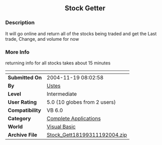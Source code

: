﻿<div align="center">

## Stock Getter


</div>

### Description

It will go online and return all of the stocks being traded and get the Last trade, Change, and volume for now
 
### More Info
 
returning info for all stocks takes about 15 minutes


<span>             |<span>
---                |---
**Submitted On**   |2004-11-19 08:02:58
**By**             |[Ustes](https://github.com/Planet-Source-Code/PSCIndex/blob/master/ByAuthor/ustes.md)
**Level**          |Intermediate
**User Rating**    |5.0 (10 globes from 2 users)
**Compatibility**  |VB 6\.0
**Category**       |[Complete Applications](https://github.com/Planet-Source-Code/PSCIndex/blob/master/ByCategory/complete-applications__1-27.md)
**World**          |[Visual Basic](https://github.com/Planet-Source-Code/PSCIndex/blob/master/ByWorld/visual-basic.md)
**Archive File**   |[Stock\_Gett18199311192004\.zip](https://github.com/Planet-Source-Code/ustes-stock-getter__1-57327/archive/master.zip)








